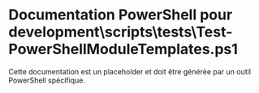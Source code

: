 # Documentation PowerShell pour development\scripts\tests\Test-PowerShellModuleTemplates.ps1

Cette documentation est un placeholder et doit être générée par un outil PowerShell spécifique.
